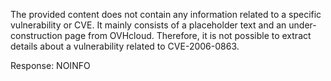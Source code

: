 The provided content does not contain any information related to a specific vulnerability or CVE. It mainly consists of a placeholder text and an under-construction page from OVHcloud. Therefore, it is not possible to extract details about a vulnerability related to CVE-2006-0863.

Response: NOINFO